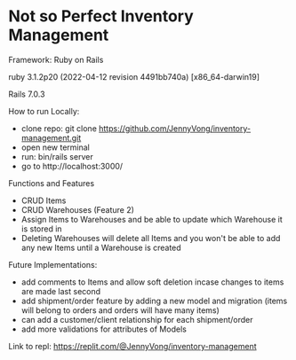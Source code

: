 # Not so Perfect Inventory Management

Framework: Ruby on Rails

ruby 3.1.2p20 (2022-04-12 revision 4491bb740a) [x86_64-darwin19]

Rails 7.0.3

How to run Locally:
- clone repo: git clone https://github.com/JennyVong/inventory-management.git
- open new terminal
- run: bin/rails server
- go to http://localhost:3000/

Functions and Features
- CRUD Items
- CRUD Warehouses (Feature 2)
- Assign Items to Warehouses and be able to update which Warehouse it is stored in
- Deleting Warehouses will delete all Items and you won't be able to add any new Items until a Warehouse is created

Future Implementations:
- add comments to Items and allow soft deletion incase changes to items are made last second
- add shipment/order feature by adding a new model and migration (items will belong to orders and orders will have many items)
- can add a customer/client relationship for each shipment/order
- add more validations for attributes of Models

Link to repl: https://replit.com/@JennyVong/inventory-management
